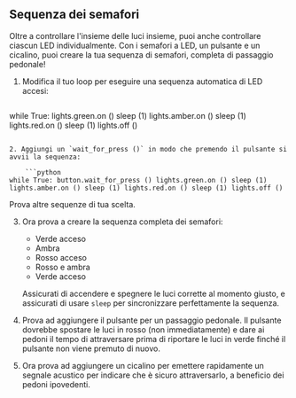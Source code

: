 ## Sequenza dei semafori

Oltre a controllare l'insieme delle luci insieme, puoi anche controllare ciascun LED individualmente. Con i semafori a LED, un pulsante e un cicalino, puoi creare la tua sequenza di semafori, completa di passaggio pedonale!

1. Modifica il tuo loop per eseguire una sequenza automatica di LED accesi:
    
    ```python
while True: lights.green.on () sleep (1) lights.amber.on () sleep (1) lights.red.on () sleep (1) lights.off ()
```

2. Aggiungi un `wait_for_press ()` in modo che premendo il pulsante si avvii la sequenza:
    
    ```python
while True: button.wait_for_press () lights.green.on () sleep (1) lights.amber.on () sleep (1) lights.red.on () sleep (1) lights.off ()
```

Prova altre sequenze di tua scelta.

3. Ora prova a creare la sequenza completa dei semafori:
    
    - Verde acceso
    - Ambra
    - Rosso acceso
    - Rosso e ambra
    - Verde acceso
    
    Assicurati di accendere e spegnere le luci corrette al momento giusto, e assicurati di usare `sleep` per sincronizzare perfettamente la sequenza.

4. Prova ad aggiungere il pulsante per un passaggio pedonale. Il pulsante dovrebbe spostare le luci in rosso (non immediatamente) e dare ai pedoni il tempo di attraversare prima di riportare le luci in verde finché il pulsante non viene premuto di nuovo.

5. Ora prova ad aggiungere un cicalino per emettere rapidamente un segnale acustico per indicare che è sicuro attraversarlo, a beneficio dei pedoni ipovedenti.